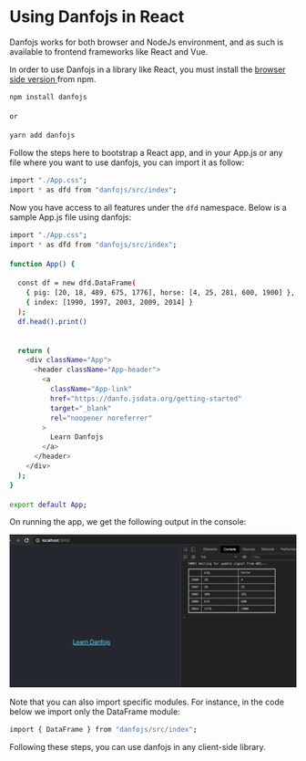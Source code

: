 # Using Danfojs in React

Danfojs works for both browser and NodeJs environment, and as such is available to frontend frameworks like React and Vue. 

In order to use Danfojs in a library like React, you must install the [browser side version ](https://www.npmjs.com/package/danfojs)from npm. 

```bash
npm install danfojs

or 

yarn add danfojs
```

Follow the steps here to bootstrap a React app, and in your App.js or any file where you want to use danfojs, you can import it as follow:

```bash
import "./App.css";
import * as dfd from "danfojs/src/index";
```

Now you have access to all features under the `dfd` namespace. Below is a sample App.js file using danfojs:

```bash
import "./App.css";
import * as dfd from "danfojs/src/index";

function App() {

  const df = new dfd.DataFrame(
    { pig: [20, 18, 489, 675, 1776], horse: [4, 25, 281, 600, 1900] },
    { index: [1990, 1997, 2003, 2009, 2014] }
  );
  df.head().print()


  return (
    <div className="App">
      <header className="App-header">
        <a
          className="App-link"
          href="https://danfo.jsdata.org/getting-started"
          target="_blank"
          rel="noopener noreferrer"
        >
          Learn Danfojs 
        </a>
      </header>
    </div>
  );
}

export default App;

```

On running the app, we get the following output in the console:

![](../.gitbook/assets/screen-shot-2021-02-14-at-7.22.16-pm.png)

Note that you can also import specific modules. For instance, in the code below we import only the DataFrame module:

```bash
import { DataFrame } from "danfojs/src/index";
```

Following these steps, you can use danfojs in any client-side library. 

